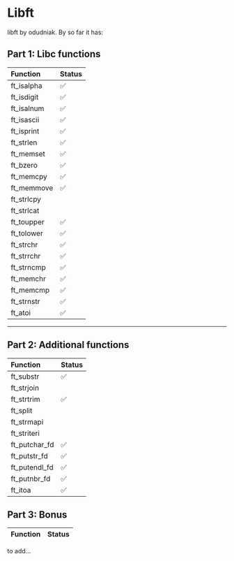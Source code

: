 # Libft

libft by odudniak.
By so far it has:

<!-- ✅ -->

## Part 1: Libc functions

Function | Status
:------------ | :-------------|
ft_isalpha|✅
ft_isdigit|✅
ft_isalnum|✅
ft_isascii|✅
ft_isprint|✅
ft_strlen|✅
ft_memset|✅
ft_bzero|✅
ft_memcpy|✅
ft_memmove|✅
ft_strlcpy|
ft_strlcat|
ft_toupper|✅
ft_tolower|✅
ft_strchr|✅
ft_strrchr|✅
ft_strncmp|✅
ft_memchr|✅
ft_memcmp|✅
ft_strnstr|✅
ft_atoi|✅

---

## Part 2: Additional functions

Function | Status
:------------ | :-------------|
ft_substr|✅
ft_strjoin|
ft_strtrim|✅
ft_split|
ft_strmapi|
ft_striteri|
ft_putchar_fd|✅
ft_putstr_fd|✅
ft_putendl_fd|✅
ft_putnbr_fd|✅
ft_itoa|✅

## Part 3: Bonus

Function | Status
:------------ | :-------------|
to add...
